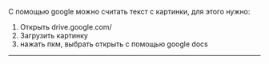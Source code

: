 С помощью google можно считать текст с картинки, для этого нужно:
1. Открыть drive.google.com/
2. Загрузить картинку
3. нажать пкм, выбрать открыть с помощью google docs
---